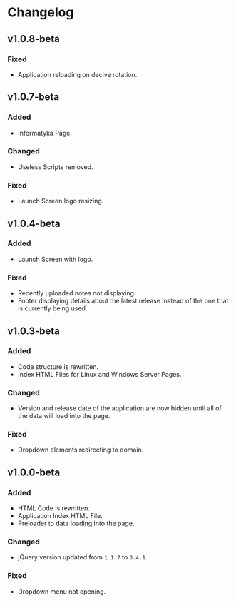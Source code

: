 # Changelog

## v1.0.8-beta
### Fixed
- Application reloading on decive rotation.

## v1.0.7-beta
### Added
- Informatyka Page.

### Changed
- Useless Scripts removed.

### Fixed
- Launch Screen logo resizing.

## v1.0.4-beta
### Added
- Launch Screen with logo.

### Fixed
- Recently uploaded notes not displaying.
- Footer displaying details about the latest release instead of the one that is currently being used.

## v1.0.3-beta
### Added
- Code structure is rewritten.
- Index HTML Files for Linux and Windows Server Pages.

### Changed
- Version and release date of the application are now hidden until all of the data will load into the page.

### Fixed
- Dropdown elements redirecting to domain.

## v1.0.0-beta
### Added
- HTML Code is rewritten.
- Application Index HTML File.
- Preloader to data loading into the page.

### Changed
- jQuery version updated from `1.1.7` to `3.4.1`.

### Fixed
- Dropdown menu not opening.
